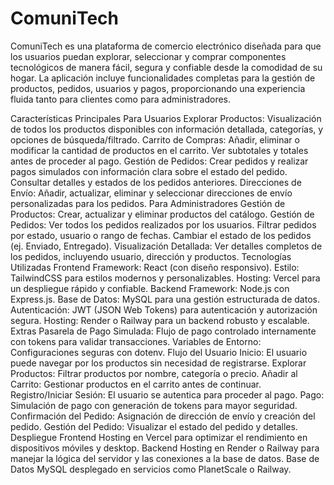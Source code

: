 # ComuniTech
ComuniTech es una plataforma de comercio electrónico diseñada para que los usuarios puedan explorar, seleccionar y comprar componentes tecnológicos de manera fácil, segura y confiable desde la comodidad de su hogar. La aplicación incluye funcionalidades completas para la gestión de productos, pedidos, usuarios y pagos, proporcionando una experiencia fluida tanto para clientes como para administradores.

Características Principales
Para Usuarios
Explorar Productos:
Visualización de todos los productos disponibles con información detallada, categorías, y opciones de búsqueda/filtrado.
Carrito de Compras:
Añadir, eliminar o modificar la cantidad de productos en el carrito.
Ver subtotales y totales antes de proceder al pago.
Gestión de Pedidos:
Crear pedidos y realizar pagos simulados con información clara sobre el estado del pedido.
Consultar detalles y estados de los pedidos anteriores.
Direcciones de Envío:
Añadir, actualizar, eliminar y seleccionar direcciones de envío personalizadas para los pedidos.
Para Administradores
Gestión de Productos:
Crear, actualizar y eliminar productos del catálogo.
Gestión de Pedidos:
Ver todos los pedidos realizados por los usuarios.
Filtrar pedidos por estado, usuario o rango de fechas.
Cambiar el estado de los pedidos (ej. Enviado, Entregado).
Visualización Detallada:
Ver detalles completos de los pedidos, incluyendo usuario, dirección y productos.
Tecnologías Utilizadas
Frontend
Framework: React (con diseño responsivo).
Estilo: TailwindCSS para estilos modernos y personalizables.
Hosting: Vercel para un despliegue rápido y confiable.
Backend
Framework: Node.js con Express.js.
Base de Datos: MySQL para una gestión estructurada de datos.
Autenticación: JWT (JSON Web Tokens) para autenticación y autorización segura.
Hosting: Render o Railway para un backend robusto y escalable.
Extras
Pasarela de Pago Simulada:
Flujo de pago controlado internamente con tokens para validar transacciones.
Variables de Entorno:
Configuraciones seguras con dotenv.
Flujo del Usuario
Inicio:
El usuario puede navegar por los productos sin necesidad de registrarse.
Explorar Productos:
Filtrar productos por nombre, categoría o precio.
Añadir al Carrito:
Gestionar productos en el carrito antes de continuar.
Registro/Iniciar Sesión:
El usuario se autentica para proceder al pago.
Pago:
Simulación de pago con generación de tokens para mayor seguridad.
Confirmación del Pedido:
Asignación de dirección de envío y creación del pedido.
Gestión del Pedido:
Visualizar el estado del pedido y detalles.
Despliegue
Frontend
Hosting en Vercel para optimizar el rendimiento en dispositivos móviles y desktop.
Backend
Hosting en Render o Railway para manejar la lógica del servidor y las conexiones a la base de datos.
Base de Datos
MySQL desplegado en servicios como PlanetScale o Railway.
